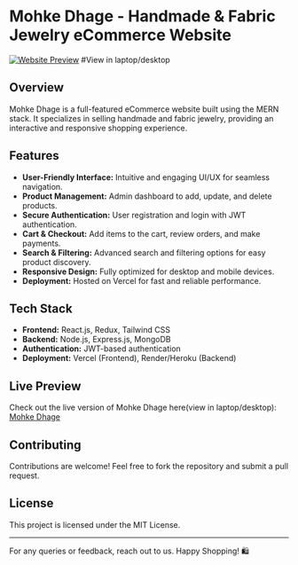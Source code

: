 # Mohke Dhage - Handmade & Fabric Jewelry eCommerce Website

[![Website Preview](https://mohkedhage.vercel.app/)](https://mohkedhage.vercel.app/)
#View in laptop/desktop 

## Overview
Mohke Dhage is a full-featured eCommerce website built using the MERN stack. It specializes in selling handmade and fabric jewelry, providing an interactive and responsive shopping experience.

## Features
- **User-Friendly Interface:** Intuitive and engaging UI/UX for seamless navigation.
- **Product Management:** Admin dashboard to add, update, and delete products.
- **Secure Authentication:** User registration and login with JWT authentication.
- **Cart & Checkout:** Add items to the cart, review orders, and make payments.
- **Search & Filtering:** Advanced search and filtering options for easy product discovery.
- **Responsive Design:** Fully optimized for desktop and mobile devices.
- **Deployment:** Hosted on Vercel for fast and reliable performance.

## Tech Stack
- **Frontend:** React.js, Redux, Tailwind CSS
- **Backend:** Node.js, Express.js, MongoDB
- **Authentication:** JWT-based authentication
- **Deployment:** Vercel (Frontend), Render/Heroku (Backend)

## Live Preview 
Check out the live version of Mohke Dhage here(view in laptop/desktop): [Mohke Dhage](https://mohkedhage.vercel.app/)

## Contributing
Contributions are welcome! Feel free to fork the repository and submit a pull request.

## License
This project is licensed under the MIT License.

---

For any queries or feedback, reach out to us. Happy Shopping! 🛍️
